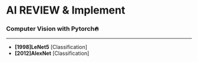 # AI REVIEW & Implement

###  Computer Vision with Pytorch🔥
<hr>

- **[1998]LeNet5**     [Classification]
- **[2012]AlexNet**     [Classification]  

